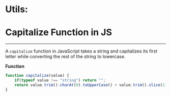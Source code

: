 # Utils:
# Capitalize Function in JS
---

A `capitalize` function in JavaScript takes a string and capitalizes its first letter while converting the rest of the string to lowercase.

**Function**

```javascript
function capitalize(value) {
    if(typeof value !== "string") return "";
    return value.trim().charAt(0).toUpperCase() + value.trim().slice(1).toLowerCase();
}
